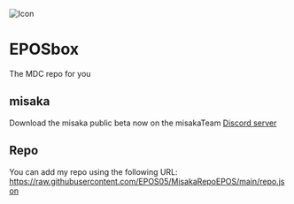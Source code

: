![Icon](https://github.com/EPOS05/MisakaRepoEPOS/blob/main/Images/Repo/EPOSbox_180x180.png?raw=true)
# EPOSbox
The MDC repo for you

## misaka
Download the misaka public beta now on the misakaTeam [Discord server](https://discord.gg/SDenpXk9C2)

## Repo
You can add my repo using the following URL: https://raw.githubusercontent.com/EPOS05/MisakaRepoEPOS/main/repo.json

